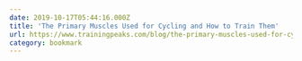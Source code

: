 ```yaml
---
date: 2019-10-17T05:44:16.000Z
title: 'The Primary Muscles Used for Cycling and How to Train Them'
url: https://www.trainingpeaks.com/blog/the-primary-muscles-used-for-cycling-and-how-to-train-them/
category: bookmark
---
```

